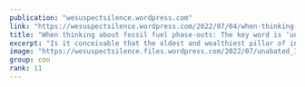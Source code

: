 ```yaml
---
publication: "wesuspectsilence.wordpress.com"
link: "https://wesuspectsilence.wordpress.com/2022/07/04/when-thinking-about-fossil-fuel-phase-outs-the-key-word-is-unabated/"
title: "When thinking about fossil fuel phase-outs: The key word is ‘unabated’"
excerpt: "Is it conceivable that the oldest and wealthiest pillar of industrial globalist power could contrive to use philanthropy and every other covert means available to shape and compromise the resistanc…"
image: "https://wesuspectsilence.files.wordpress.com/2022/07/unabated_3.jpg"
group: con
rank: 11
---
```

